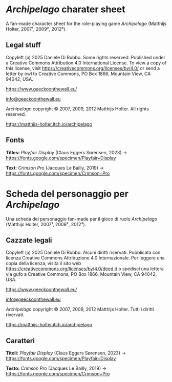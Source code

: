 # *Archipelago* charater sheet

A fan-made character sheet for the role-playing game *Archipelago* (Matthijs Holter, 2007¹, 2009², 2012³).

## Legal stuff

Copyleft (ↄ) 2025 Daniele Di Rubbo. Some rights reserved. Published under a Creative Commons Attribution 4.0 International License. To view a copy of this license, visit <https://creativecommons.org/licenses/by/4.0/> or send a letter by owl to Creative Commons, PO Box 1866, Mountain View, CA 94042, USA.

<https://www.geeckoonthewall.eu/>

<info@geeckoonthewall.eu>

*Archipelago* copyright © 2007, 2009, 2012 Matthijs Holter. All rights reserved.

<https://matthijs-holter.itch.io/archipelago>

## Fonts

**Titles:** *Playfair Display* (Claus Eggers Sørensen, 2023) → <https://fonts.google.com/specimen/Playfair+Display>

**Text:** *Crimson Pro* (Jacques Le Bailly, 2019) → <https://fonts.google.com/specimen/Crimson+Pro>

# Scheda del personaggio per *Archipelago*

Una scheda del personaggio fan-made per il gioco di ruolo *Archipelago* (Matthijs Holter, 2007¹, 2009², 2012³).

## Cazzate legali

Copyleft (ↄ) 2025 Daniele Di Rubbo. Alcuni diritti riservati. Pubblicata con licenza Creative Commons Attribuzione 4.0 Internazionale. Per leggere una copia della licenza, visita il sito web <https://creativecommons.org/licenses/by/4.0/deed.it> o spedisci una lettera via gufo a Creative Commons, PO Box 1866, Mountain View, CA 94042, USA.

<https://www.geeckoonthewall.eu/>

<info@geeckoonthewall.eu>

*Archipelago* copyright © 2007, 2009, 2012 Matthijs Holter. Tutti i diritti rivervati.

<https://matthijs-holter.itch.io/archipelago>

## Caratteri

**Titoli:** *Playfair Display* (Claus Eggers Sørensen, 2023) → <https://fonts.google.com/specimen/Playfair+Display>

**Testo:** *Crimson Pro* (Jacques Le Bailly, 2019) → <https://fonts.google.com/specimen/Crimson+Pro>
